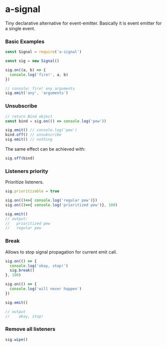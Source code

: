 # a-signal
Tiny declarative alternative for event-emitter.
Basically it is event emitter for a single event.

### Basic Examples

```JavaScript
const Signal = require('a-signal')

const sig = new Signal()

sig.on((a, b) => {
  console.log('fire!', a, b)
})

// console: fire! any arguments
sig.emit('any', 'arguments')
```

### Unsubscribe

```JavaScript
// return Bind object
const bind = sig.on(() => console.log('pew'))

sig.emit() // console.log('pew')
bind.off() // unsubscribe
sig.emit() // nothing

```

The same effect can be achieved with:
```JavaScript
sig.off(bind)
```

### Listeners priority
Prioritize listeners.
```JavaScript
sig.prioritizable = true

sig.on(()=>{ console.log('regular pew')})
sig.on(()=>{ console.log('prioritized pew')}, 100)

sig.emit()
// output:
//   prioritized pew
//   regular pew
```

### Break
Allows to stop signal propagation for current emit call.
```JavaScript
sig.on(() => {
  console.log('okay, stop!')
  sig.break()
}, 100)

sig.on(() => {
  console.log('will never happen')
})

sig.emit()

// output
//    okay, stop!
```

### Remove all listeners

```JavaScript
sig.wipe()
```

